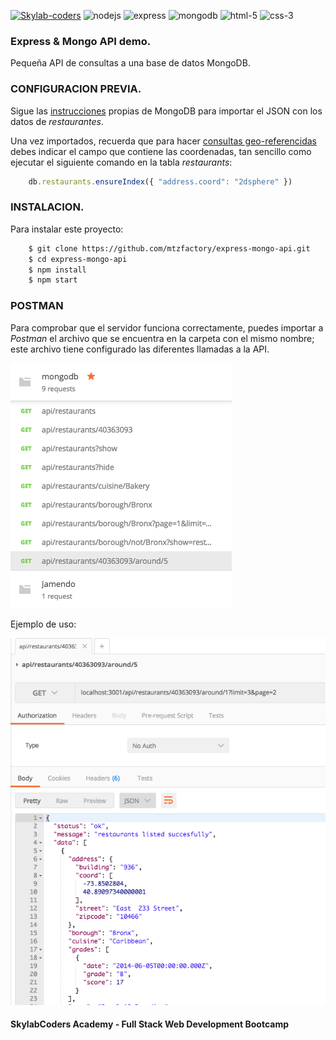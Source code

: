 [![Skylab-coders](https://mtzfactory.github.io/logos/png/skylab-coders.png)](http://www.skylabcoders.com/)
![nodejs](https://mtzfactory.github.io/logos/png/nodejs.png)
![express](https://mtzfactory.github.io/logos/png/express.png)
![mongodb](https://mtzfactory.github.io/logos/png/mongodb.png)
![html-5](https://mtzfactory.github.io/logos/png/html-5.png)
![css-3](https://mtzfactory.github.io/logos/png/css-3.png)

### Express & Mongo API demo.

Pequeña API de consultas a una base de datos MongoDB.

### CONFIGURACION PREVIA.
Sigue las [instrucciones][import-data] propias de MongoDB para importar el JSON con los datos de _restaurantes_.

Una vez importados, recuerda que para hacer [consultas geo-referencidas][geospatial-queries] debes indicar el campo que contiene las coordenadas, tan sencillo como ejecutar el siguiente comando en la tabla _restaurants_:

```javascript
    db.restaurants.ensureIndex({ "address.coord": "2dsphere" })
```

### INSTALACION.

Para instalar este proyecto:

```bash
    $ git clone https://github.com/mtzfactory/express-mongo-api.git
    $ cd express-mongo-api
    $ npm install
    $ npm start
```

### POSTMAN

Para comprobar que el servidor funciona correctamente, puedes importar a *Postman* el archivo que se encuentra en la carpeta con el mismo nombre; este archivo tiene configurado las diferentes llamadas a la API.

![imagen-1](img/image-1.png)

Ejemplo de uso:

![imagen-2](img/image-2.png)

[import-data]: https://docs.mongodb.com/getting-started/shell/import-data/
[geospatial-queries]: https://docs.mongodb.com/manual/geospatial-queries/

#### SkylabCoders Academy - Full Stack Web Development Bootcamp
